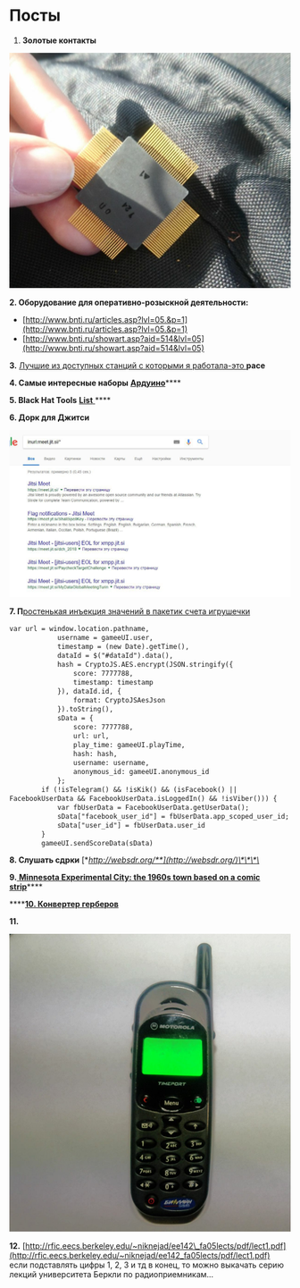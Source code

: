 # Посты

1. **Золотые контакты**

![](../.gitbook/assets/image%20%288%29.png)

**2. Оборудование для оперативно-розыскной деятельности:**

* [http://www.bnti.ru/articles.asp?lvl=05.&p=1](http://www.bnti.ru/articles.asp?lvl=05.&p=1)
* [http://www.bnti.ru/showart.asp?aid=514&lvl=05](http://www.bnti.ru/showart.asp?aid=514&lvl=05)

**3.** [Лучшие из доступных станций с которыми я работала-это ](https://www.pace-shop.ru/pace-8007-0510?fee=28&fep=18236&gclid=Cj0KCQjw45_bBRD_ARIsAJ6wUXRIGa8jOOwfsXbjmxYECtdJpxcrUW3leURIMz8QKi8WwW_PsQ3N-p8aAunXEALw_wcB)**pace**

**4. Самые интересные наборы** [**Ардуино**](https://keyestudio.aliexpress.ru/store/1452162)\*\*\*\*

**5. Black Hat Tools** [**List** ](https://github.com/1522402210/2018-BlackHat-Tools-List)\*\*\*\*

**6. Дорк для Джитси**

![](../.gitbook/assets/image%20%281%29.png)

**7.  П**[ростенькая инъекция значений в пакетик счета игрушечки ](https://www.youtube.com/watch?v=o2vsjTyX2Qc)

```text
var url = window.location.pathname,
            username = gameeUI.user,
            timestamp = (new Date).getTime(),
            dataId = $("#dataId").data(),
            hash = CryptoJS.AES.encrypt(JSON.stringify({
                score: 7777788,
                timestamp: timestamp
            }), dataId.id, {
                format: CryptoJSAesJson
            }).toString(),
            sData = {
                score: 7777788,
                url: url,
                play_time: gameeUI.playTime,
                hash: hash,
                username: username,
                anonymous_id: gameeUI.anonymous_id
            };
        if (!isTelegram() && !isKik() && (isFacebook() || FacebookUserData && FacebookUserData.isLoggedIn() && !isViber())) {
            var fbUserData = FacebookUserData.getUserData();
            sData["facebook_user_id"] = fbUserData.app_scoped_user_id;
            sData["user_id"] = fbUserData.user_id
        }
        gameeUI.sendScoreData(sData)
```

**8. Слушать сдрки** [**http://websdr.org/**](http://websdr.org/)\*\*\*\*

**9.**[ **Minnesota Experimental City: the 1960s town based on a comic strip**](https://www.theguardian.com/cities/2018/nov/05/minnesota-experimental-city-the-1960s-town-based-on-a-comic-strip)\*\*\*\*

\*\*\*\*[**10. Конвертер герберов**](http://www.bronzware.com/GerbMagic/index.htm)

 **11.** 

![&#x41E;&#x434;&#x438;&#x43D; &#x438;&#x437; &#x43F;&#x435;&#x440;&#x432;&#x44B;&#x445; &#x434;&#x440;&#x435;&#x432;&#x43D;&#x438;&#x445; &#x442;&#x435;&#x43B;&#x435;&#x444;&#x43E;&#x43D;&#x43E;&#x432;](../.gitbook/assets/image%20%2833%29.png)

**12.** [http://rfic.eecs.berkeley.edu/~niknejad/ee142\_fa05lects/pdf/lect1.pdf](http://rfic.eecs.berkeley.edu/~niknejad/ee142_fa05lects/pdf/lect1.pdf)  
если подставлять цифры 1, 2, 3 и тд в конец, то можно выкачать серию лекций университета Беркли по радиоприемникам...

